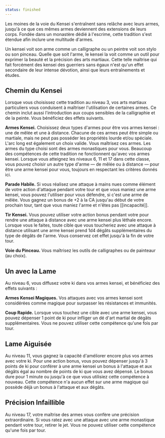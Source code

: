 ```yaml
---
status: finished
---
```

Les moines de la voie du Kensei s'entraînent sans relâche avec leurs armes, jusqu'à ce que ces mêmes armes deviennent des extensions de leurs corps. Fondée dans un monastère dédié à l'escrime, cette tradition s'est étendue afin inclure une multitude d'armes.

Un kensei voit son arme comme un calligraphe ou un peintre voit son stylo ou son pinceau. Quelle que soit l'arme, le kensei la voit comme un outil pour exprimer la beauté et la précision des arts martiaux. Cette telle maîtrise qui fait forcément des kensei des guerriers sans égaux n'est qu'un effet secondaire de leur intense dévotion, ainsi que leurs entraînements et études.

## Chemin du Kensei

Lorsque vous choisissez cette tradition au niveau 3, vos arts martiaux particuliers vous conduisent à maîtriser l'utilisation de certaines armes. Ce chemin inclut aussi l'introduction aux coups sensibles de la calligraphie et de la peinte. Vous bénéficiez des effets suivants.

**Armes Kensei.** Choisissez deux types d'armes pour être vos armes kensei : une de mêlée et une à distance. Chacune de ces armes peut être simple ou martiale, mais ne peut pas posséder les propriétés lourde et/ou spéciale. L'arc long est également un choix valide. Vous maîtrisez ces armes. Les armes du type choisi sont des armes monastiques pour vous. Beaucoup des compétences de cette tradition ne fonctionnent qu'avec vos armes kensei. Lorsque vous atteignez les niveaux 6, 11 et 17 dans cette classe, vous pouvez choisir un autre type d'arme — de mêlée ou à distance — pour être une arme kensei pour vous, toujours en respectant les critères donnés ici.

**Parade Habile.** Si vous réalisez une attaque à mains nues comme élément de votre action d'attaque pendant votre tour et que vous maniez une arme kensei, vous pouvez l'utiliser pour vous défendre, si c'est une arme de mêlée. Vous gagnez un bonus de +2 à la CA jusqu'au début de votre prochain tour, tant que vous maniez l'arme et n'êtes pas [[incapacité]].

**Tir Kensei.** Vous pouvez utiliser votre action bonus pendant votre pour rendre une attaque à distance avec une arme kensei plus léthale encore. Lorsque vous le faites, toute cible que vous toucheriez avec une attaque à distance utilisant une arme kensei prend 1d4 dégâts supplémentaires du type de dégâts de l'arme. Vous conservez cet effet jusqu'à la fin de votre tour.

**Voie du Pinceau.** Vous maîtrisez les outils de calligraphes ou de painteaur (au choix).

## Un avec la Lame

Au niveau 6, vous diffusez votre ki dans vos armes kensei, et bénéficiez des effets suivants : 

**Armes Kensei Magiques.** Vos attaques avec vos armes kensei sont considérées comme magique pour surpasser les résistances et immunités.

**Coup Rapide.** Lorsque vous touchez une cible avec une arme kensei, vous pouvez dépenser 1 point de ki pour infliger un dé d'art martial de dégâts supplémentaires. Vous ne pouvez utiliser cette compétence qu'une fois par tour.

## Lame Aiguisée

Au niveau 11, vous gagnez la capacité d'améliorer encore plus vos armes avec votre ki. Pour une action bonus, vous pouvez dépenser jusqu'à 3 points de ki pour conférer à une arme kensei un bonus à l'attaque et aux dégâts égal au nombre de points de ki que vous avez dépensé. Le bonus dure pour 1 minute ou jusqu'à ce que vous utilisiez cette compétence à nouveau. Cette compétence n'a aucun effet sur une arme magique qui possède déjà un bonus à l'attaque et aux dégâts.

## Précision Infaillible

Au niveau 17, votre maîtrise des armes vous confère une précision extraordinaire. Si vous ratez avec une attaque avec une arme monastique pendant votre tour, retirer le jet. Vous ne pouvez utiliser cette compétence qu'une fois par tour.
